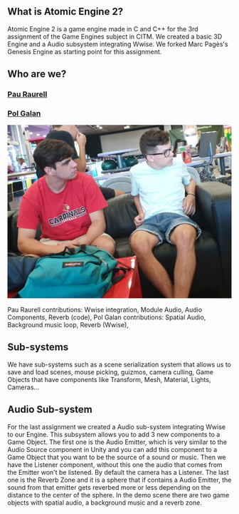 ## What is Atomic Engine 2?

Atomic Engine 2 is a game engine made in C and C++ for the 3rd assignment of the Game Engines subject in CITM. 
We created a basic 3D Engine and a Audio subsystem integrating Wwise.
We forked Marc Pagès's Genesis Engine as starting point for this assignment.

## Who are we?

### [Pau Raurell](https://github.com/pauraurell)
### [Pol Galan](https://github.com/pgalmor)
![Photo](https://github.com/pauraurell/AtomicEngine2/blob/gh-pages/Web%20pics/Members.PNG)

Pau Raurell contributions: Wwise integration, Module Audio, Audio Components, Reverb (code),
Pol Galan contributions: Spatial Audio, Background music loop, Reverb (Wwise),

## Sub-systems

We have sub-systems such as a scene serialization system that allows us to save and load scenes, mouse picking, guizmos, camera culling, Game Objects that have components like Transform, Mesh, Material,
Lights, Cameras...  

## Audio Sub-system

For the last assignment we created a Audio sub-system integrating Wwise to our Engine.
This subsystem allows you to add 3 new components to a Game Object. The first one is the Audio Emitter, which is very similar to the Audio Source component
in Unity and you can add this component to a Game Object that you want to be the source of a sound or music.
Then we have the Listener component, without this one the audio that comes from the Emitter won't be listened. By default the camera has a Listener.
The last one is the Reverb Zone and it is a sphere that if contains a Audio Emitter, the sound from that emitter gets reverbed more or less depending on 
the distance to the center of the sphere.
In the demo scene there are two game objects with spatial audio, a background music and a reverb zone. 